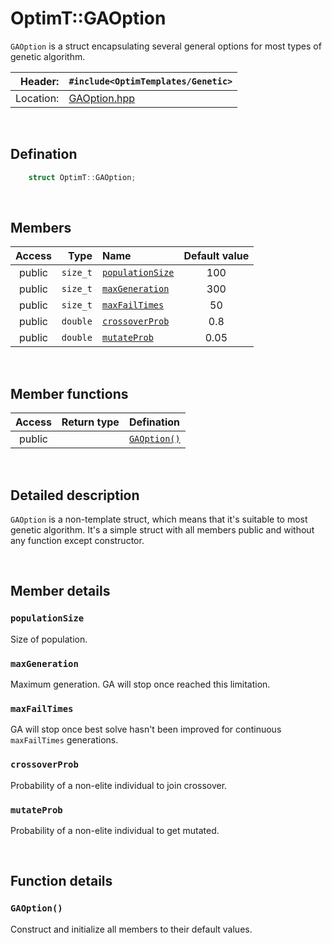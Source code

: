 # OptimT::GAOption
`GAOption` is a struct encapsulating several general options for most types of genetic algorithm.

| Header: | `#include<OptimTemplates/Genetic>` |
| ----: | :---- |
| Location: | [GAOption.hpp](../../Genetic/GAOption.hpp) |

<br>

## Defination
```cpp
    struct OptimT::GAOption;
```

<br>

## Members
| Access | Type | Name | Default value |
| :----: | ----: | :---- | :----: |
| public | `size_t` | [`populationSize`](#populationsize) | 100 |
| public | `size_t` | [`maxGeneration`](#maxgeneration) | 300 |
| public | `size_t` | [`maxFailTimes`](#maxfailtimes) | 50 |
| public | `double` | [`crossoverProb`](#crossoverprob) | 0.8 |
| public | `double` | [`mutateProb`](#mutateprob) | 0.05 |

<br>

## Member functions
| Access | Return type | Defination |
| :----: | ----: | :---- |
| public |  | [`GAOption()`](#gaoption) |

<br>

## Detailed description
`GAOption` is a non-template struct, which means that it's suitable to most genetic algorithm. It's a simple struct with all members public and without any function except constructor.

<br>

## Member details
### `populationSize`
Size of population. 

### `maxGeneration`
Maximum generation. GA will stop once reached this limitation.

### `maxFailTimes`
GA will stop once best solve hasn't been improved for continuous `maxFailTimes` generations.

### `crossoverProb`
Probability of a non-elite individual to join crossover.

### `mutateProb`
Probability of a non-elite individual to get mutated.

<br>

## Function details
### `GAOption()`
Construct and initialize all members to their default values.
